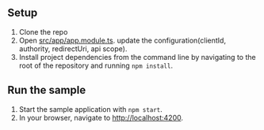 ## Setup

1. Clone the repo
2. Open [src/app/app.module.ts](./src/app/app.module.ts). update the configuration(clientId, authority, redirectUri, api scope).
3. Install project dependencies from the command line by navigating to the root of the repository and running `npm install`.

## Run the sample

1. Start the sample application with `npm start`.
2. In your browser, navigate to [http://localhost:4200](http://localhost:4200).

